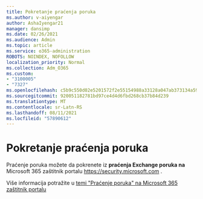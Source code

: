 ```yaml
---
title: Pokretanje praćenja poruka
ms.author: v-aiyengar
author: AshaIyengar21
manager: dansimp
ms.date: 02/26/2021
ms.audience: Admin
ms.topic: article
ms.service: o365-administration
ROBOTS: NOINDEX, NOFOLLOW
localization_priority: Normal
ms.collection: Adm_O365
ms.custom:
- "3100005"
- "7327"
ms.openlocfilehash: c5b9c550d02e5201572f2e55154988a33128a047ab373134a59188f6ab59820b
ms.sourcegitcommit: 920051182781bd97ce4d4d6fbd268cb37b84d239
ms.translationtype: MT
ms.contentlocale: sr-Latn-RS
ms.lasthandoff: 08/11/2021
ms.locfileid: "57890612"
---
```

# <a name="run-a-message-trace"></a>Pokretanje praćenja poruka

Praćenje poruka možete da pokrenete iz **praćenja Exchange poruka na** Microsoft 365 zaštitnik portalu <https://security.microsoft.com> .

Više informacija potražite u [temi "Praćenje poruka" na Microsoft 365 zaštitnik portalu](https://docs.microsoft.com/microsoft-365/security/office-365-security/message-trace-scc)

